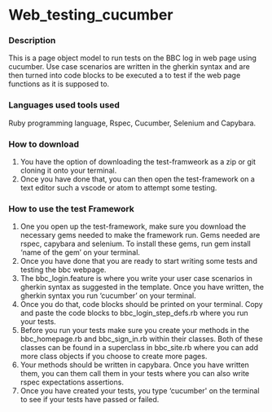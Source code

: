 # Web_testing_cucumber

### Description 
This is a page object model to run tests on the BBC log in web page using cucumber. Use case scenarios are written in the gherkin syntax and are then turned into code blocks to be executed a to test if the web page functions as it is supposed to. 

### Languages used tools used 
Ruby programming language, Rspec, Cucumber, Selenium and Capybara.

### How to download 
1. You have the option of downloading the test-framweork as a zip or git cloning it onto your terminal.
2. Once you have done that, you can then open the test-framework on a text editor such a vscode or atom to attempt some testing.


### How to use the test Framework 
1. One you open up the test-framework, make sure you download the necessary gems needed to make the framework run. Gems needed are rspec, capybara and selenium. To install these gems, run gem install ‘name of the gem’ on your terminal.
2. Once you have done that you are ready to start writing some tests and testing the bbc  webpage.
3. The bbc_login.feature is where you write your user case scenarios in gherkin syntax as suggested in the template. Once you have written, the gherkin syntax you run ‘cucumber’ on your terminal. 
4. Once you do that, code blocks should be printed on your terminal. Copy and paste the code blocks to bbc_login_step_defs.rb where you run your tests.
5. Before you run your tests make sure you create your methods in the bbc_homepage.rb and bbc_sign_in.rb within their classes. Both of these classes can be found in a superclass in bbc_site.rb where you can add more class objects if you choose to create more pages.
6. Your methods should be written in capybara. Once you have written them, you can them call them in your tests where you can also write rspec expectations assertions.
7. Once you have created your tests, you type ‘cucumber' on the terminal to see if your tests have passed or failed.

